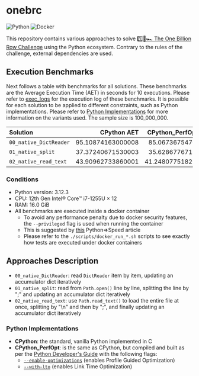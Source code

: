 # onebrc

![Python](https://img.shields.io/badge/python-006d98?style=for-the-badge&logo=python&logoColor=ffc600)
![Docker](https://img.shields.io/badge/docker-2496ed?style=for-the-badge&logo=docker&logoColor=ffffff)

This repository contains various approaches to solve [1️⃣🐝🏎️ The One Billion Row Challenge](https://github.com/gunnarmorling/onebrc) using the Python ecosystem.
Contrary to the rules of the challenge, external dependencies are used.

## Execution Benchmarks

Next follows a table with benchmarks for all solutions.
These benchmarks are the Average Execution Time (AET) in seconds for 10 executions.
Please refer to [exec_logs](./exec_logs/) for the execution log of these benchmarks.
It is possible for each solution to be applied to different constraints, such as Python implementations.
Please refer to [Python Implementations](#python-implementations) for more information on the variants used.
The sample size is 100_000_000.

| Solution               |       CPython AET | CPython_PerfOpt AET |
| :--------------------- | ----------------: | ------------------: |
| `00_native_DictReader` | 95.10874163000008 |   85.06736754700069 |
| `01_native_split`      | 37.37240671530003 |   35.62867767150019 |
| `02_native_read_text`  | 43.90962733860001 |  41.248077518200446 |

### Conditions

- Python version: 3.12.3
- CPU: 12th Gen Intel® Core™ i7-1255U × 12
- RAM: 16.0 GiB
- All benchmarks are executed inside a docker container
  - To avoid any performance penalty due to docker security features, the `--privileged` flag is used when running the container
  - This is suggested by [this](https://pythonspeed.com/articles/docker-performance-overhead/) Python⇒Speed article
  - Please refer to the `./scripts/docker_run_*.sh` scripts to see exactly how tests are executed under docker containers

## Approaches Description

- `00_native_DictReader`: read `DictReader` item by item, updating an accumulator dict iteratively
- `01_native_split`: read from `Path.open()` line by line, splitting the line by ";" and updating an accumulator dict iteratively
- `02_native_read_text`: use `Path.read_text()` to load the entire file at once, splitting by "\n" and then by ";", and finally updating an accumulator dict iteratively

### Python Implementations

- **CPython**: the standard, vanilla Python implemented in C
- **CPython_PerfOpt**: is the same as CPython, but compiled and built as per the [Python Developer's Guide](https://devguide.python.org/getting-started/setup-building/index.html#optimization) with the following flags:
  - [`--enable-optimizations`](https://docs.python.org/3/using/configure.html#cmdoption-enable-optimizations) (enables Profile Guided Optimization)
  - [`--with-lto`](https://docs.python.org/3/using/configure.html#cmdoption-with-lto) (enables Link Time Optimization)
